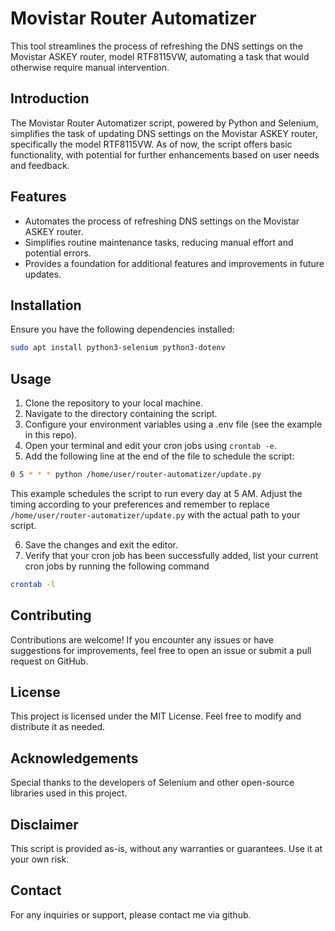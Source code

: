 # Movistar Router Automatizer

This tool streamlines the process of refreshing the DNS settings on the Movistar ASKEY router, model RTF8115VW, automating a task that would otherwise require manual intervention.

## Introduction

The Movistar Router Automatizer script, powered by Python and Selenium, simplifies the task of updating DNS settings on the Movistar ASKEY router, specifically the model RTF8115VW. As of now, the script offers basic functionality, with potential for further enhancements based on user needs and feedback.

## Features

- Automates the process of refreshing DNS settings on the Movistar ASKEY router.
- Simplifies routine maintenance tasks, reducing manual effort and potential errors.
- Provides a foundation for additional features and improvements in future updates.

## Installation

Ensure you have the following dependencies installed:

```bash
sudo apt install python3-selenium python3-dotenv
```

## Usage

1. Clone the repository to your local machine.
2. Navigate to the directory containing the script.
3. Configure your environment variables using a .env file (see the example in this repo).
4. Open your terminal and edit your cron jobs using `crontab -e`.
5. Add the following line at the end of the file to schedule the script:

```bash
0 5 * * * python /home/user/router-automatizer/update.py
```

This example schedules the script to run every day at 5 AM. Adjust the timing according to your preferences and remember to replace `/home/user/router-automatizer/update.py` with the actual path to your script.

6. Save the changes and exit the editor.
7. Verify that your cron job has been successfully added, list your current cron jobs by running the following command

```bash
crontab -l
```

## Contributing
Contributions are welcome! If you encounter any issues or have suggestions for improvements, feel free to open an issue or submit a pull request on GitHub.

## License
This project is licensed under the MIT License. Feel free to modify and distribute it as needed.

## Acknowledgements
Special thanks to the developers of Selenium and other open-source libraries used in this project.

## Disclaimer
This script is provided as-is, without any warranties or guarantees. Use it at your own risk.

## Contact
For any inquiries or support, please contact me via github.
